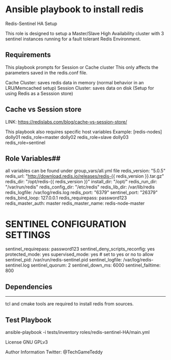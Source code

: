 # Ansible playbook to install redis

Redis-Sentinel HA Setup

This role is designed to setup a Master/Slave High Availability
cluster with 3 sentinel instances running for a fault tolerant Redis Environment.

## Requirements

This playbook prompts for Session or Cache cluster
This only affects the parameters saved in the redis.conf file.

Cache Cluster: saves redis data in memory (normal behavior in an LRU/Memcached setup)
Session Cluster: saves data on disk (Setup for using Redis as a Sesssion store)

## Cache vs Session store
LINK: https://redislabs.com/blog/cache-vs-session-store/

This playbook also requires specific host variables
 Example:
 [redis-nodes]
 dolly01 redis_role=master
 dolly02 redis_role=slave
 dolly03 redis_role=sentinel


## Role Variables##
 all variables can be found under group_vars/all.yml file
  redis_version: "5.0.5"
  redis_url: "http://download.redis.io/releases/redis-{{ redis_version }}.tar.gz"
  redis_dir: "/opt/redis-{{ redis_version }}"
  install_dir: "/opt/"
  redis_run_dir: "/var/run/redis"
  redis_config_dir: "/etc/redis"
  redis_lib_dir: /var/lib/redis
  redis_logfile: /var/log/redis.log
  redis_port: "6379"
  sentinel_port: "26379"
  redis_bind_loop: 127.0.0.1
  redis_requirepass: password123
  redis_master_auth: master
  redis_master_name: redis-node-master
  # SENTINEL CONFIGURATION SETTINGS
  sentinel_requirepass: password123
  sentinel_deny_scripts_reconfig: yes
  protected_mode: yes
  supervised_mode: yes # set to yes or no to allow
  sentinel_pid: /var/run/redis-sentinel.pid
  sentinel_logfile: /var/log/redis-sentinel.log
  sentinel_quorum: 2
  sentinel_down_ms: 6000
  sentinel_failtime: 800

## Dependencies
----------
 tcl and cmake tools are required to install redis from sources.

## Test Playbook

 ansible-playbook -i tests/inventory roles/redis-sentinel-HA/main.yml

License
GNU GPLv3


Author Information
 Twitter: @TechGameTeddy
